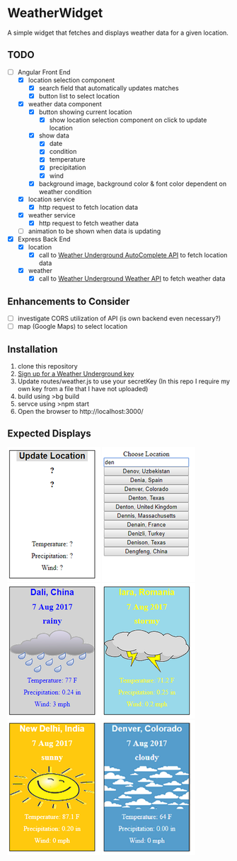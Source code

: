 # WeatherWidget
A simple widget that fetches and displays weather data for a given location. 

## TODO
- [ ] Angular Front End
  - [x] location selection component
    - [x] search field that automatically updates matches
    - [x] button list to select location
  - [x] weather data component
    - [x] button showing current location
      - [x] show location selection component on click to update location
    - [x] show data
      - [x] date
      - [x] condition
      - [x] temperature
      - [x] precipitation
      - [x] wind
    - [x] background image, background color & font color dependent on weather condition
  - [x] location service
    - [x] http request to fetch location data
  - [x] weather service
    - [x] http request to fetch weather data
  - [ ] animation to be shown when data is updating
- [x] Express Back End
  - [x] location
    - [x] call to [Weather Underground AutoComplete API](https://www.wunderground.com/weather/api/d/docs?d=autocomplete-api) to fetch location data
  - [x] weather
    - [x] call to [Weather Underground Weather API](https://www.wunderground.com/weather/api/d/docs?d=index) to fetch weather data

## Enhancements to Consider
- [ ] investigate CORS utilization of API (is own backend even necessary?)
- [ ] map (Google Maps) to select location 

## Installation
1) clone this repository
2) [Sign up for a Weather Underground key](https://www.wunderground.com/weather/api/d/docs?d=index)
3) Update routes/weather.js to use your secretKey (In this repo I require my own key from a file that I have not uploaded)
4) build using >bg build
5) servce using >npm start
6) Open the browser to http://localhost:3000/

## Expected Displays
![unknown location](https://github.com/albertpatterson/screenshots/blob/master/weatherWidget/unknown.png)
![set location](https://github.com/albertpatterson/screenshots/blob/master/weatherWidget/location.png)
![rainy weather](https://github.com/albertpatterson/screenshots/blob/master/weatherWidget/rainy.png)
![stormy location](https://github.com/albertpatterson/screenshots/blob/master/weatherWidget/stormy.png)
![sunny location](https://github.com/albertpatterson/screenshots/blob/master/weatherWidget/sunny.png)
![cloudy location](https://github.com/albertpatterson/screenshots/blob/master/weatherWidget/cloudy.png)
